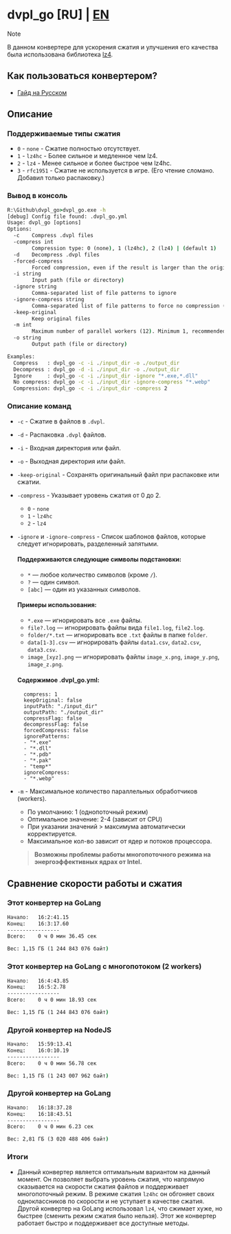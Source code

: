 # dvpl_go [RU] | [EN](README_EN.md)

 > [!NOTE]
 > В данном конвертере для ускорения сжатия и улучшения его качества была использована библиотека [lz4](https://github.com/lz4/lz4).

## Как пользоваться конвертером?
* [Гайд на Русском](.readme/how_to_use.md)

## Описание

### Поддерживаемые типы сжатия

- `0` - `none` - Сжатие полностью отсутствует.
- `1` - `lz4hc` - Более сильное и медленное чем lz4.
- `2` - `lz4` - Менее сильное и более быстрое чем lz4hc.
- `3` - `rfc1951` - Сжатие не используется в игре. (Его чтение сломано. Добавил только распаковку.)

### Вывод в консоль

```cmd
R:\Github\dvpl_go>dvpl_go.exe -h
[debug] Config file found: .dvpl_go.yml
Usage: dvpl_go [options]
Options:
  -c    Compress .dvpl files
  -compress int
        Compression type: 0 (none), 1 (lz4hc), 2 (lz4) | (default 1)
  -d    Decompress .dvpl files
  -forced-compress
        Forced compression, even if the result is larger than the original
  -i string
        Input path (file or directory)
  -ignore string
        Comma-separated list of file patterns to ignore
  -ignore-compress string
        Comma-separated list of file patterns to force no compression (type 0)
  -keep-original
        Keep original files
  -m int
        Maximum number of parallel workers (12). Minimum 1, recommended 2. (default 1)
  -o string
        Output path (file or directory)

Examples:
  Compress   : dvpl_go -c -i ./input_dir -o ./output_dir
  Decompress : dvpl_go -d -i ./input_dir -o ./output_dir
  Ignore     : dvpl_go -c -i ./input_dir -ignore "*.exe,*.dll"
  No compress: dvpl_go -c -i ./input_dir -ignore-compress "*.webp"
  Compression: dvpl_go -c -i ./input_dir -compress 2
```

### Описание команд
- `-c` - Сжатие в файлов в `.dvpl`.
- `-d` - Распаковка `.dvpl` файлов.
- `-i` - Входная директория или файл.
- `-o` - Выходная директория или файл.
- `-keep-original` - Сохранять оригинальный файл при распаковке или сжатии.
- `-compress` - Указывает уровень сжатия от 0 до 2.
    - `0` - `none`
    - `1` - `lz4hc`
    - `2` - `lz4`
- `-ignore` и `-ignore-compress` - Список шаблонов файлов, которые следует игнорировать, разделенный запятыми.
    #### Поддерживаются следующие символы подстановки:
    - `*` — любое количество символов (кроме `/`).
    - `?` — один символ.
    - `[abc]` — один из указанных символов.

    #### Примеры использования:
    - `*.exe` — игнорировать все `.exe` файлы.
    - `file?.log` — игнорировать файлы вида `file1.log`, `file2.log`.
    - `folder/*.txt` — игнорировать все `.txt` файлы в папке `folder`.
    - `data[1-3].csv` — игнорировать файлы `data1.csv`, `data2.csv`, `data3.csv`.
    - `image_[xyz].png` — игнорировать файлы `image_x.png`, `image_y.png`, `image_z.png`.

    #### Содержимое .dvpl_go.yml:
        compress: 1
        keepOriginal: false
        inputPath: "./input_dir"
        outputPath: "./output_dir"
        compressFlag: false
        decompressFlag: false
		forcedCompress: false
        ignorePatterns:
        - "*.exe"
        - "*.dll"
        - "*.pdb"
        - "*.pak"
        - "temp*"
        ignoreCompress:
        - "*.webp"

- `-m` - Максимальное количество параллельных обработчиков (workers).
    - По умолчанию: 1 (однопоточный режим)
    - Оптимальное значение: 2-4 (зависит от CPU)
    - При указании значений > максимума автоматически корректируется.
    - Максимальное кол-во зависит от ядер и потоков процессора.
    > **Возможны проблемы работы многопоточного режима на энергоэффективных ядрах от Intel.**

## Сравнение скорости работы и сжатия

### Этот конвертер на GoLang
```cmd
Начало:   16:2:41.15
Конец:    16:3:17.60
-----------------
Всего:    0 ч 0 мин 36.45 сек

Вес: 1,15 ГБ (1 244 843 076 байт)
```

### Этот конвертер на GoLang с многопотоком (2 workers)
```cmd
Начало:   16:4:43.85
Конец:    16:5:2.78
-----------------
Всего:    0 ч 0 мин 18.93 сек

Вес: 1,15 ГБ (1 244 843 076 байт)
```

### Другой конвертер на NodeJS
```cmd
Начало:   15:59:13.41
Конец:    16:0:10.19
-----------------
Всего:    0 ч 0 мин 56.78 сек

Вес: 1,15 ГБ (1 243 007 962 байт)
```

### Другой конвертер на GoLang
```cmd
Начало:   16:18:37.28
Конец:    16:18:43.51
-----------------
Всего:    0 ч 0 мин 6.23 сек

Вес: 2,81 ГБ (3 020 488 406 байт)
```

### Итоги
- Данный конвертер является оптимальным вариантом на данный момент. Он позволяет выбрать уровень сжатия, что напрямую сказывается на скорости сжатия файлов и поддерживает многопоточный режим. В режиме сжатия `lz4hc` он обгоняет своих одноклассников по скорости и не уступает в качестве сжатия. Другой конвертер на GoLang использовал `lz4`, что сжимает хуже, но быстрее (сменить режим сжатия было нельзя). Этот же конвертер работает быстро и поддерживает все доступные методы.
